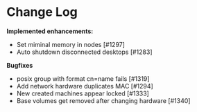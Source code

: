 # Change Log


**Implemented enhancements:**

 - Set miminal memory in nodes [\#1297]
 - Auto shutdown disconnected desktops [\#1283]

**Bugfixes**

 - posix group with format cn=name fails [\#1319]
 - Add network hardware duplicates MAC [\#1294]
 - New created machines appear locked [\#1333]
 - Base volumes get removed after changing hardware [\#1340]

